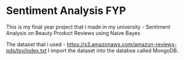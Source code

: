 # Sentiment Analysis FYP
 This is my final year project that i made in my university - Sentiment Analysis on Beauty Product Reviews using Naive Bayes
 
 The dataset that i used - https://s3.amazonaws.com/amazon-reviews-pds/tsv/index.txt
 I import the dataset into the databse called MongoDB.
